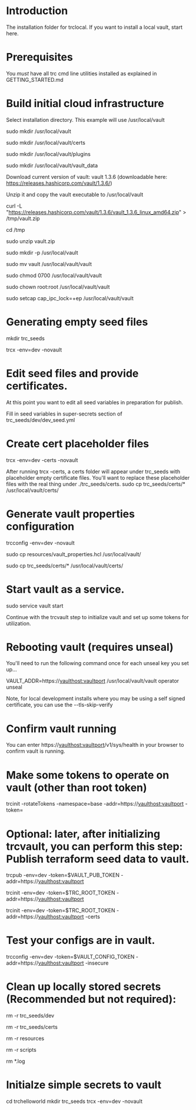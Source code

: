 # Introduction 
The installation folder for trclocal.  If you want to install a local vault, start here.

# Prerequisites
You *must* have all trc cmd line utilities installed as explained in GETTING_STARTED.md

# Build initial cloud infrastructure
Select installation directory.  This example will use /usr/local/vault

sudo mkdir /usr/local/vault

sudo mkdir /usr/local/vault/certs

sudo mkdir /usr/local/vault/plugins

sudo mkdir /usr/local/vault/vault_data

Download current version of vault: vault 1.3.6 (downloadable here: https://releases.hashicorp.com/vault/1.3.6/)

Unzip it and copy the vault executable to /usr/local/vault

curl -L "https://releases.hashicorp.com/vault/1.3.6/vault_1.3.6_linux_amd64.zip" > /tmp/vault.zip

cd /tmp

sudo unzip vault.zip

sudo mkdir -p /usr/local/vault

sudo mv vault /usr/local/vault/vault

sudo chmod 0700 /usr/local/vault/vault

sudo chown root:root /usr/local/vault/vault

sudo setcap cap_ipc_lock=+ep /usr/local/vault/vault

# Generating empty seed files
mkdir trc_seeds

trcx -env=dev -novault

# Edit seed files and provide certificates.
At this point you want to edit all seed variables in preparation for publish.

Fill in seed variables in super-secrets section of trc_seeds/dev/dev_seed.yml

# Create cert placeholder files
trcx -env=dev -certs -novault

After running trcx -certs, a certs folder will appear under trc_seeds with placeholder empty certificate files.
You'll want to replace these placeholder files with the real thing under ./trc_seeds/certs.
sudo cp trc_seeds/certs/* /usr/local/vault/certs/

# Generate vault properties configuration
trcconfig -env=dev -novault

sudo cp resources/vault_properties.hcl /usr/local/vault/

sudo cp trc_seeds/certs/* /usr/local/vault/certs/

# Start vault as a service.
sudo service vault start

Continue with the trcvault step to initialize vault and set up some tokens for utilization.

# Rebooting vault (requires unseal)
You'll need to run the following command once for each unseal key you set up...

VAULT_ADDR=https://<vaulthost:vaultport> /usr/local/vault/vault operator unseal

Note, for local development installs where you may be using a self signed certificate, you can use the --tls-skip-verify

# Confirm vault running
You can enter https://<vaulthost:vaultport>/v1/sys/health in your browser to confirm vault is running.

# Make some tokens to operate on vault (other than root token)
trcinit -rotateTokens -namespace=base -addr=https://<vaulthost:vaultport> -token=<root token>

# Optional: later, after initializing trcvault, you can perform this step: Publish terraform seed data to vault.
trcpub -env=dev -token=$VAULT_PUB_TOKEN -addr=https://<vaulthost:vaultport>

trcinit -env=dev -token=$TRC_ROOT_TOKEN -addr=https://<vaulthost:vaultport>

trcinit -env=dev -token=$TRC_ROOT_TOKEN -addr=https://<vaulthost:vaultport> -certs

# Test your configs are in vault.
trcconfig -env=dev -token=$VAULT_CONFIG_TOKEN -addr=https://<vaulthost:vaultport> -insecure 

# Clean up locally stored secrets (Recommended but not required):
rm -r trc_seeds/dev

rm -r trc_seeds/certs

rm -r resources

rm -r scripts

rm *.log

# Initialze simple secrets to vault
cd trchelloworld
mkdir trc_seeds
trcx -env=dev -novault
